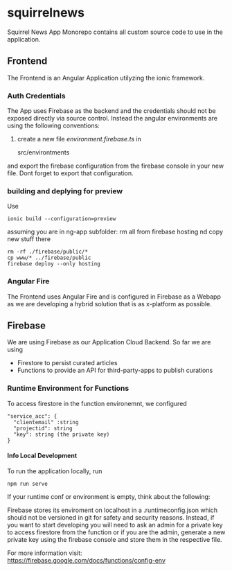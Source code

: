 # squirrelnews
Squirrel News App Monorepo contains all custom source code to use in the application. 

## Frontend

The Frontend is an Angular Application utilyzing the ionic framework. 

### Auth Credentials 

The App uses Firebase as the backend and the credentials should not be exposed directly via source control. Instead the angular environments are using the following conventions:

1. create a new file *environment.firebase.ts* in 

    src/environtments

and export the firebase configuration from the firebase console in your new file. Dont forget to export that configuration. 


### building  and deplying for preview

Use 

    ionic build --configuration=preview

assuming you are in ng-app subfolder: rm all from firebase hosting nd copy new stuff there

    rm -rf ./firebase/public/* 
    cp www/* ../firebase/public
    firebase deploy --only hosting


### Angular Fire 

The Frontend uses Angular Fire and is configured in Firebase as a Webapp as we are developing a hybrid solution that is as x-platform as possible. 

## Firebase 

We are using Firebase as our Application Cloud Backend. So far we are using 

* Firestore to persist curated articles
* Functions to provide an API for third-party-apps to publish curations

### Runtime Environment for Functions

To access firestore in the function environemnt, we configured

    "service_acc": {
      "clientemail" :string
      "projectid": string
      "key": string (the private key)
    }


#### Info Local Development

To run the application locally, run

    npm run serve 

If your runtime conf or environment is empty, think about the following:

Firebase stores its enviroment on localhost in a .runtimeconfig.json which should not be versioned in git for safety and security reasons. Instead, if you want to start developing you will need to ask an admin for a private key to access firestore from the function or if you are the admin, generate a new private key using the firebase console and store them in the respective file. 

For more information visit: https://firebase.google.com/docs/functions/config-env
